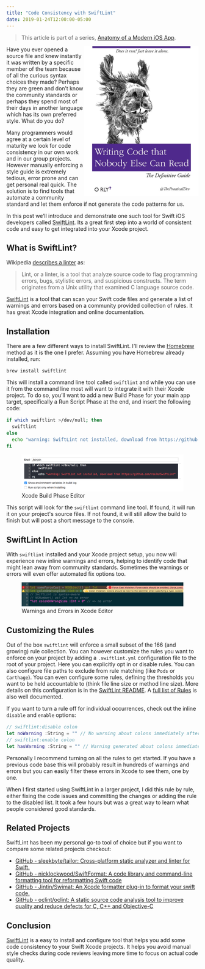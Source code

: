 ```yaml
---
title: "Code Consistency with SwiftLint"
date: 2019-01-24T12:00:00-05:00
---
```


> This article is part of a series, [Anatomy of a Modern iOS App](/posts/2019/1/new-series-anatomy-of-a-modern-ios-project/).

<img src="book-cover.jpg" style="float: right;" width="300px" alt="Book Cover: Writing Code No One Else Can Read" data-action="zoom"  />

Have you ever opened a source file and knew instantly it was written by a specific member of the team because of all the curious syntax choices they made? Perhaps they are green and don’t know the community standards or perhaps they spend most of their days in another language which has its own preferred style. What do you do?

Many programmers would agree at a certain level of maturity we look for code consistency in our own work and in our group projects. However manually enforcing a style guide is extremely tedious, error prone and can get personal real quick. The solution is to find tools that automate a community standard and let them enforce if not generate the code patterns for us.

In this post we’ll introduce and demonstrate one such tool for Swift iOS developers called [SwiftLint](https://github.com/realm/SwiftLint). Its a great first step into a world of consistent code and easy to get integrated into your Xcode project. 

## What is SwiftLint?
Wikipedia [describes a linter](https://en.wikipedia.org/wiki/Lint_(software)) as:

> Lint, or a linter, is a tool that analyze source code to flag programming errors, bugs, stylistic errors, and suspicious constructs. The term originates from a Unix utility that examined C language source code.

[SwiftLint](https://github.com/realm/SwiftLint) is a tool that can scan your Swift code files and generate a list of warnings and errors based on a community provided collection of rules. It has great Xcode integration and online documentation.

## Installation
There are a few different ways to install SwiftLint. I’ll review the [Homebrew](https://brew.sh/) method as it is the one I prefer. Assuming you have Homebrew already installed, run:

    brew install swiftlint

This will install a command line tool called `swiftlint` and while you can use it from the command line most will want to integrate it with their Xcode project. To do so, you’ll want to add a new Build Phase for your main app target, specifically a Run Script Phase at the end, and insert the following code:

```bash
if which swiftlint >/dev/null; then
  swiftlint
else
  echo "warning: SwiftLint not installed, download from https://github.com/realm/SwiftLint"
fi
```

<figure>
<img src="xcode-build-phase.png" alt="Xcode Build Phase Editor" data-action="zoom"/>
<figcaption>Xcode Build Phase Editor</figcaption>
</figure>

This script will look for the `swiftlint` command line tool. If found, it will run it on your project's source files. If not found, it will still allow the build to finish but will post a short message to the console.

## SwiftLint In Action
With `swiftlint` installed and your Xcode project setup, you now will experience new inline warnings and errors, helping to identify code that might lean away from community standards. Sometimes the warnings or errors will even offer automated fix options too.

<figure>
<img src="xcode-editor.png" alt="Warnings and Errors in Xcode Editor" data-action="zoom"/>
<figcaption>Warnings and Errors in Xcode Editor</figcaption>
</figure>

## Customizing the Rules
Out of the box `swiftlint` will enforce a small subset of the 166 (and growing) rule collection. You can however customize the rules you want to enforce on your project by adding a `.swiftlint.yml` configuration file to the root of your project. Here you can explicitly opt in or disable rules. You can also configure file paths to exclude from rule matching (like `Pods` or `Carthage`). You can even configure some rules, defining the thresholds you want to be held accountable to (think file line size or method line size). More details on this configuration is in the [SwiftLint README](https://github.com/realm/SwiftLint/blob/master/README.md). A [full list of Rules](https://github.com/realm/SwiftLint/blob/master/Rules.md) is also well documented.

If you want to turn a rule off for individual occurrences, check out the inline `disable` and `enable` options: 

```swift
// swiftlint:disable colon
let noWarning :String = "" // No warning about colons immediately after variable names!
// swiftlint:enable colon
let hasWarning :String = "" // Warning generated about colons immediately after variable names
```

Personally I recommend turning on all the rules to get started. If you have a previous code base this will probably result in hundreds of warnings and errors but you can easily filter these errors in Xcode to see them, one by one. 

When I first started using SwiftLint in a larger project, I did this rule by rule, either fixing the code issues and committing the changes or adding the rule to the disabled list. It took a few hours but was a great way to learn what people considered good standards.

## Related Projects

SwiftLint has been my personal go-to tool of choice but if you want to compare some related projects checkout:

* [GitHub - sleekbyte/tailor: Cross-platform static analyzer and linter for Swift.](https://github.com/sleekbyte/tailor)
* [GitHub - nicklockwood/SwiftFormat: A code library and command-line formatting tool for reformatting Swift code](https://github.com/nicklockwood/SwiftFormat)
* [GitHub - Jintin/Swimat: An Xcode formatter plug-in to format your swift code.](https://github.com/Jintin/Swimat)
* [GitHub - oclint/oclint: A static source code analysis tool to improve quality and reduce defects for C, C++ and Objective-C](https://github.com/oclint/oclint)

## Conclusion

[SwiftLint](https://github.com/realm/SwiftLint) is a easy to install and configure tool that helps you add some code consistency to your Swift Xcode projects. It helps you avoid manual style checks during code reviews leaving more time to focus on actual code quality.